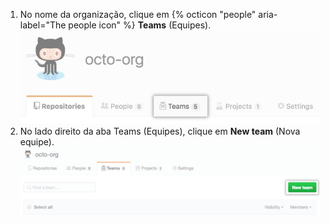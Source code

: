 1. No nome da organização, clique em {% octicon "people" aria-label="The people icon" %} **Teams** (Equipes). ![Guia equipes](/assets/images/help/organizations/organization-teams-tab.png)
1. No lado direito da aba Teams (Equipes), clique em **New team** (Nova equipe). ![Botão New team (Nova equipe)](/assets/images/help/teams/new-team-button.png)
